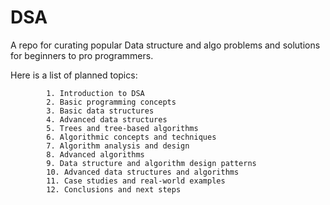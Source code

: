 # DSA
A repo for curating popular Data structure and algo problems and solutions for beginners to pro programmers.

Here is a list of planned topics:

            1. Introduction to DSA
            2. Basic programming concepts
            3. Basic data structures
            4. Advanced data structures
            5. Trees and tree-based algorithms
            6. Algorithmic concepts and techniques
            7. Algorithm analysis and design
            8. Advanced algorithms
            9. Data structure and algorithm design patterns
            10. Advanced data structures and algorithms
            11. Case studies and real-world examples
            12. Conclusions and next steps
